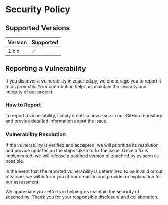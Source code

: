 # Security Policy

## Supported Versions

| Version | Supported          |
| ------- | ------------------ |
| 1.x.x   | :white_check_mark: |

## Reporting a Vulnerability
If you discover a vulnerability in zcached.py, we encourage you to report it to us promptly. Your contribution helps us maintain the security and integrity of our project.

### How to Report
To report a vulnerability, simply create a new issue in our GitHub repository and provide detailed information about the issue.

### Vulnerability Resolution
If the vulnerability is verified and accepted, we will prioritize its resolution and provide updates on the steps taken to fix the issue. Once a fix is implemented, we will release a patched version of zcached.py as soon as possible.

In the event that the reported vulnerability is determined to be invalid or out of scope, we will inform you of our decision and provide an explanation for our assessment.

We appreciate your efforts in helping us maintain the security of zcached.py. Thank you for your responsible disclosure and collaboration.
